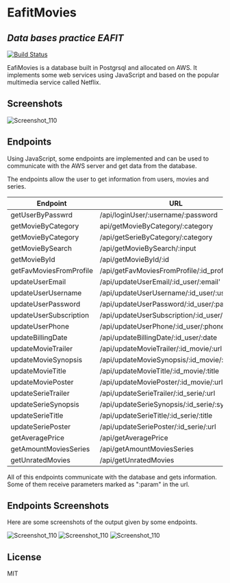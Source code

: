 # EafitMovies
## _Data bases practice EAFIT_


[![Build Status](https://travis-ci.org/joemccann/dillinger.svg?branch=master)](https://travis-ci.org/joemccann/dillinger)

EafiMovies is a database built in Postgrsql and allocated on AWS. It implements some web services using JavaScript and based on the popular multimedia service called Netflix.
## Screenshots

![Screenshot_110](https://user-images.githubusercontent.com/8409481/154873067-0dd4b0a7-d6dd-47ec-95f7-d825af988135.png)

## Endpoints

Using JavaScript, some endpoints are implemented and can be used to communicate with the AWS server and get data from the database.

The endpoints allow the user to get information from users, movies and series.

| Endpoint | URL |
| ------ | ------ |
| getUserByPasswrd | /api/loginUser/:username/:password |
| getMovieByCategory | api/getMovieByCategory/:category |
| getMovieByCategory | /api/getSerieByCategory/:category |
| getMovieBySearch | /api/getMovieBySearch/:input |
| getMovieById | /api/getMovieById/:id |
| getFavMoviesFromProfile | /api/getFavMoviesFromProfile/:id_profile |
| updateUserEmail | /api/updateUserEmail/:id_user/:email' |
| updateUserUsername | /api/updateUserUsername/:id_user/:username |
| updateUserPassword | /api/updateUserPassword/:id_user/:password |
| updateUserSubscription | /api/updateUserSubscription/:id_user/:plan |
| updateUserPhone | /api/updateUserPhone/:id_user/:phone |
| updateBillingDate | /api/updateBillingDate/:id_user/:date |
| updateMovieTrailer | /api/updateMovieTrailer/:id_movie/:url |
| updateMovieSynopsis | /api/updateMovieSynopsis/:id_movie/:synopsis |
| updateMovieTitle | /api/updateMovieTitle/:id_movie/:title |
| updateMoviePoster | /api/updateMoviePoster/:id_movie/:url |
| updateSerieTrailer | /api/updateSerieTrailer/:id_serie/:url |
| updateSerieSynopsis | /api/updateSerieSynopsis/:id_serie/:synopsis |
| updateSerieTitle | /api/updateSerieTitle/:id_serie/:title |
| updateSeriePoster | /api/updateSeriePoster/:id_serie/:url |
| getAveragePrice | /api/getAveragePrice |
| getAmountMoviesSeries | /api/getAmountMoviesSeries |
| getUnratedMovies | /api/getUnratedMovies |

All of this endpoints communicate with the database and gets information. Some of them receive parameters marked as ":param" in the url.

## Endpoints Screenshots

Here are some screenshots of the output given by some endpoints.

![Screenshot_110](https://i.imgur.com/O93RjOD.png)
![Screenshot_110](https://i.imgur.com/E90kvAF.png)
![Screenshot_110](https://i.imgur.com/LPHnPwy.png)

## License

MIT